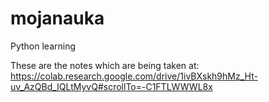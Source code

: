 # mojanauka
Python learning

These are the notes which are being taken at: https://colab.research.google.com/drive/1ivBXskh9hMz_Ht-uv_AzQBd_IQLtMyvQ#scrollTo=-C1FTLWWWL8x


